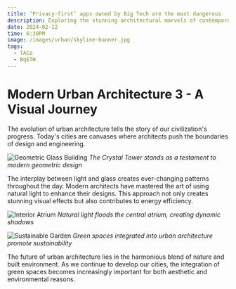 ```yaml
---
title: ‘Privacy-first’ apps owned by Big Tech are the most dangerous
description: Exploring the stunning architectural marvels of contemporary cities
date: 2024-02-12
time: 6:30PM
image: /images/urban/skyline-banner.jpg
tags:
  - TACo 
  - BqETH
---
```


# Modern Urban Architecture 3 - A Visual Journey

The evolution of urban architecture tells the story of our civilization's progress. Today's cities are canvases where architects push the boundaries of design and engineering.

![Geometric Glass Building](/images/urban/geometric-building.jpg)
*The Crystal Tower stands as a testament to modern geometric design*

The interplay between light and glass creates ever-changing patterns throughout the day. Modern architects have mastered the art of using natural light to enhance their designs. This approach not only creates stunning visual effects but also contributes to energy efficiency.

![Interior Atrium](/images/urban/atrium.jpg)
*Natural light floods the central atrium, creating dynamic shadows*

![Sustainable Garden](/images/urban/roof-garden.jpg)
*Green spaces integrated into urban architecture promote sustainability*

The future of urban architecture lies in the harmonious blend of nature and built environment. As we continue to develop our cities, the integration of green spaces becomes increasingly important for both aesthetic and environmental reasons.